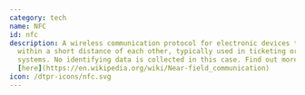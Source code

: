 ```yaml
---
category: tech
name: NFC
id: nfc
description: A wireless communication protocol for electronic devices that are
  within a short distance of each other, typically used in ticketing or payment
  systems. No identifying data is collected in this case. Find out more
  [here](https://en.wikipedia.org/wiki/Near-field_communication)
icon: /dtpr-icons/nfc.svg
---
```

